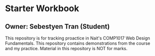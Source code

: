 # Starter Workbook

## Owner: Sebestyen Tran (Student)

This repository is for tracking proactice in Nait's COMP1017 Web Design Fundamentals. This repository contains demonstrations from the course and my practice. Material in this repository is NOT for marks.

